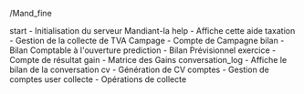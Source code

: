 
/Mand_fine

start - Initialisation du serveur Mandiant-Ia
help - Affiche cette aide
taxation - Gestion de la collecte de TVA
Campage - Compte de Campagne
bilan - Bilan Comptable à l'ouverture
prediction - Bilan Prévisionnel
exercice - Compte de résultat
gain - Matrice des Gains
conversation_log - Affiche le bilan de la conversation
cv - Génération de CV
comptes - Gestion de comptes user
collecte - Opérations de collecte